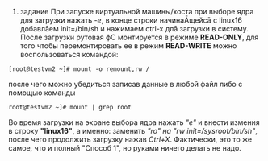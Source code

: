 1. задание
При запуске виртуальной машины/хоста при выборе ядра для загрузки нажать *-e*,
в конце строки начинаĀщейсā с linux16 добавлāем init=/bin/sh и нажимаем сtrl-x длā
загрузки в систему.
После загрузки рутовая фС монтируется в режиме **READ-ONLY**, для того чтобы 
перемонтировать ее в режим **READ-WRITE** можно воспользоваться командой:
```
[root@testvm2 ~]# mount -o remount,rw /
```
после чего можно убедиться записав данные в любой файл либо с помощью команды
```
root@testvm2 ~]# mount | grep root
```

Во время загрузки на экране выбора ядра нажать *"e"* и внести измения в строку **"linux16"**, а именно: заменить *"ro" на "rw init=/sysroot/bin/sh"*, 
после чего продолжить загрузку нажав *Ctrl+X*. 
Фактически, это то же самое, что и полный "Способ 1", но руками ничего 
делать не надо.
